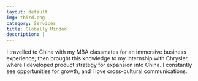 ```yaml
---
layout: default
img: tbird.png
category: Services
title: Globally Minded
description: |
---
```

I travelled to China with my MBA classmates for an immersive business experience; then brought this knowledge to my internship with Chrysler, where I developed product strategy for expansion into China.  I constantly see opportunities for growth, and I love cross-cultural communications.
